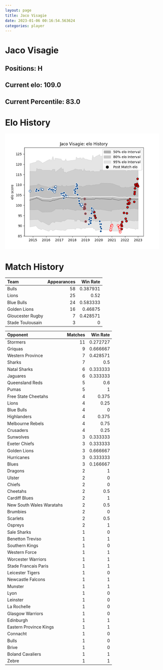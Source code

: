 ```yaml
---  
layout: page  
title: Jaco Visagie  
date: 2023-01-06 00:16:54.563624  
categories: player  
---
```

# Jaco Visagie

## Positions: H

## Current elo: 109.0

## Current Percentile: 83.0

# Elo History


![elo history](history_JacoVisagie.png)
# Match History


| Team             |   Appearances |   Win Rate |
|:-----------------|--------------:|-----------:|
| Bulls            |            58 |   0.387931 |
| Lions            |            25 |   0.52     |
| Blue Bulls       |            24 |   0.583333 |
| Golden Lions     |            16 |   0.46875  |
| Gloucester Rugby |             7 |   0.428571 |
| Stade Toulousain |             3 |   0        |

| Opponent                 |   Matches |   Win Rate |
|:-------------------------|----------:|-----------:|
| Stormers                 |        11 |   0.272727 |
| Griquas                  |         9 |   0.666667 |
| Western Province         |         7 |   0.428571 |
| Sharks                   |         7 |   0.5      |
| Natal Sharks             |         6 |   0.333333 |
| Jaguares                 |         6 |   0.333333 |
| Queensland Reds          |         5 |   0.6      |
| Pumas                    |         5 |   1        |
| Free State Cheetahs      |         4 |   0.375    |
| Lions                    |         4 |   0.25     |
| Blue Bulls               |         4 |   0        |
| Highlanders              |         4 |   0.375    |
| Melbourne Rebels         |         4 |   0.75     |
| Crusaders                |         4 |   0.25     |
| Sunwolves                |         3 |   0.333333 |
| Exeter Chiefs            |         3 |   0.333333 |
| Golden Lions             |         3 |   0.666667 |
| Hurricanes               |         3 |   0.333333 |
| Blues                    |         3 |   0.166667 |
| Dragons                  |         2 |   1        |
| Ulster                   |         2 |   0        |
| Chiefs                   |         2 |   0        |
| Cheetahs                 |         2 |   0.5      |
| Cardiff Blues            |         2 |   1        |
| New South Wales Waratahs |         2 |   0.5      |
| Brumbies                 |         2 |   0        |
| Scarlets                 |         2 |   0.5      |
| Ospreys                  |         2 |   1        |
| Sale Sharks              |         1 |   0        |
| Benetton Treviso         |         1 |   1        |
| Southern Kings           |         1 |   0        |
| Western Force            |         1 |   1        |
| Worcester Warriors       |         1 |   1        |
| Stade Francais Paris     |         1 |   1        |
| Leicester Tigers         |         1 |   0        |
| Newcastle Falcons        |         1 |   1        |
| Munster                  |         1 |   1        |
| Lyon                     |         1 |   0        |
| Leinster                 |         1 |   0        |
| La Rochelle              |         1 |   0        |
| Glasgow Warriors         |         1 |   0        |
| Edinburgh                |         1 |   1        |
| Eastern Province Kings   |         1 |   1        |
| Connacht                 |         1 |   0        |
| Bulls                    |         1 |   0        |
| Brive                    |         1 |   0        |
| Boland Cavaliers         |         1 |   1        |
| Zebre                    |         1 |   1        |
